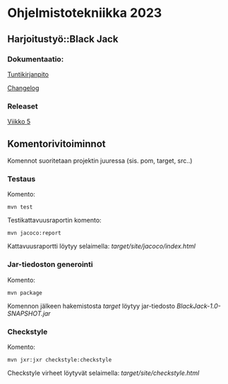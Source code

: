 # Ohjelmistotekniikka 2023

## Harjoitustyö::Black Jack

### Dokumentaatio:

[Tuntikirjanpito](https://github.com/Ro0pE/ohjelmistotekniikka/blob/master/harjoitustyo/dokumentaatio/tuntikirjanpito.md)

[Changelog](https://github.com/Ro0pE/ohjelmistotekniikka/blob/master/harjoitustyo/dokumentaatio/changelog.md)

### Releaset

[Viikko 5](https://github.com/Ro0pE/ohjelmistotekniikka/releases/tag/viikko5)

## Komentorivitoiminnot

Komennot suoritetaan projektin juuressa (sis. pom, target, src..)

### Testaus

Komento:
```
mvn test
```

Testikattavuusraportin komento:
```
mvn jacoco:report
```
Kattavuusraportti löytyy selaimella: _target/site/jacoco/index.html_

### Jar-tiedoston generointi

Komento:
```
mvn package
```

Komennon jälkeen hakemistosta _target_ löytyy jar-tiedosto _BlackJack-1.0-SNAPSHOT.jar_

### Checkstyle

 Komento:
 ```
 mvn jxr:jxr checkstyle:checkstyle
 ```

 Checkstyle virheet löytyvät selaimella: _target/site/checkstyle.html_
 
 
